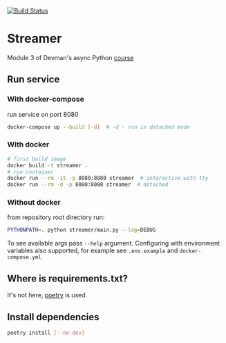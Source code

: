 [![Build Status](https://travis-ci.org/nobbynobbs/devman-async-python-3.svg?branch=master)](https://travis-ci.org/nobbynobbs/devman-async-python-3)

# Streamer

Module 3 of Devman's async Python [course](https://dvmn.org/modules/async-python)

## Run service

### With docker-compose
run service on port 8080
```bash
docker-compose up --build [-d]  # -d - run in detached mode
```

### With docker
```bash
# first build image
docker build -t streamer .
# run container
docker run --rm -it -p 8080:8080 streamer  # interactive with tty
docker run --rm -d -p 8080:8080 streamer  # detached 
```

### Without docker
from repository root directory run:
```bash
PYTHONPATH=. python streamer/main.py --log=DEBUG
```

To see available args pass `--help` argument.
Configuring with environment variables also supported, for example see `.env.example`
and `docker-compose.yml`

## Where is requirements.txt?

It's not here, [poetry](https://poetry.eustace.io/) is used.

## Install dependencies

```bash
poetry install [--no-dev]
```
